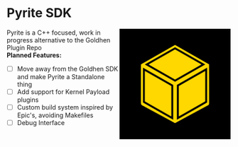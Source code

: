 


# Pyrite SDK

<img src="https://github.com/OrbisNet/Pyrite/blob/main/Assets/PyriteImage.png?raw=true" alt="Pyrite Logo" width="250" align="right">


Pyrite is a C++ focused, work in progress alternative to the Goldhen Plugin Repo  
**Planned Features:**  
- [ ] Move away from the Goldhen SDK and make Pyrite a Standalone thing
- [ ] Add support for Kernel Payload plugins 
- [ ] Custom build system inspired by Epic's, avoiding Makefiles
- [ ] Debug Interface